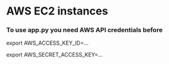 <h1>AWS EC2 instances</h1>
<h3>To use app.py you need AWS API credentials before</h3>

export AWS_ACCESS_KEY_ID=...

export AWS_SECRET_ACCESS_KEY=...